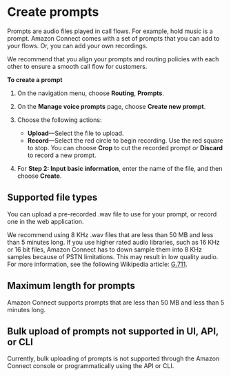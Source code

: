 # Create prompts<a name="prompts"></a>

Prompts are audio files played in call flows\. For example, hold music is a prompt\. Amazon Connect comes with a set of prompts that you can add to your flows\. Or, you can add your own recordings\. 

We recommend that you align your prompts and routing policies with each other to ensure a smooth call flow for customers\.

**To create a prompt**

1. On the navigation menu, choose **Routing**, **Prompts**\.

1. On the **Manage voice prompts** page, choose **Create new prompt**\.

1. Choose the following actions:
   + **Upload**—Select the file to upload\.
   + **Record**—Select the red circle to begin recording\. Use the red square to stop\. You can choose **Crop** to cut the recorded prompt or **Discard** to record a new prompt\.

1. For **Step 2: Input basic information**, enter the name of the file, and then choose **Create**\.

## Supported file types<a name="supported-file-types-for-prompts"></a>

You can upload a pre\-recorded \.wav file to use for your prompt, or record one in the web application\.

We recommend using 8 KHz \.wav files that are less than 50 MB and less than 5 minutes long\. If you use higher rated audio libraries, such as 16 KHz or 16 bit files, Amazon Connect has to down sample them into 8 KHz samples because of PSTN limitations\. This may result in low quality audio\. For more information, see the following Wikipedia article: [G\.711](https://en.wikipedia.org/wiki/G.711)\. 

## Maximum length for prompts<a name="max-length-for-prompts"></a>

Amazon Connect supports prompts that are less than 50 MB and less than 5 minutes long\. 

## Bulk upload of prompts not supported in UI, API, or CLI<a name="bulk-upload-prompts"></a>

Currently, bulk uploading of prompts is not supported through the Amazon Connect console or programmatically using the API or CLI\.